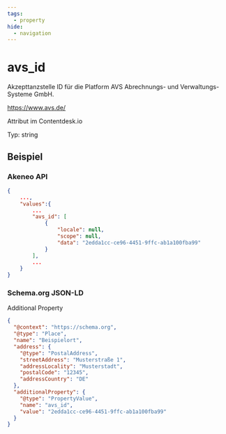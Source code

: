 ```yaml
---
tags:
  - property
hide:
  - navigation
---
```


# avs_id

Akzepttanzstelle ID für die Platform AVS Abrechnungs- und Verwaltungs-Systeme GmbH.

https://www.avs.de/

Attribut im Contentdesk.io

Typ: string


## Beispiel

### Akeneo API
``` json
{
    ...,
    "values":{
        ...
        "avs_id": [
            {
                "locale": null,
                "scope": null,
                "data": "2edda1cc-ce96-4451-9ffc-ab1a100fba99"
            }
        ],
        ...
    }
}
```

### Schema.org JSON-LD
Additional Property
``` json
{
  "@context": "https://schema.org",
  "@type": "Place",
  "name": "Beispielort",
  "address": {
    "@type": "PostalAddress",
    "streetAddress": "Musterstraße 1",
    "addressLocality": "Musterstadt",
    "postalCode": "12345",
    "addressCountry": "DE"
  },
  "additionalProperty": {
    "@type": "PropertyValue",
    "name": "avs_id",
    "value": "2edda1cc-ce96-4451-9ffc-ab1a100fba99"
  }
}
```




